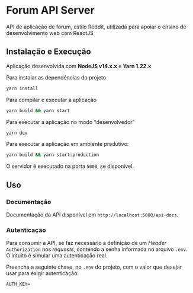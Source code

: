 # Forum API Server

API de aplicação de fórum, estilo Reddit, utilizada para apoiar o ensino de desenvolvimento web com ReactJS

## Instalação e Execução

Aplicação desenvolvida com **NodeJS v14.x.x** e **Yarn 1.22.x**

Para instalar as dependências do projeto

```sh
yarn install
```

Para compilar e executar a aplicação

```sh
yarn build && yarn start
```

Para executar a aplicação no modo "desenvolvedor"

```sh
yarn dev
```

Para executar a aplicação em ambiente produtivo:

```sh
yarn build && yarn start:production
```

O servidor é executado na porta `5000`, se disponível.

## Uso

### Documentação

Documentação da API disponível em `http://localhost:5000/api-docs`.

### Autenticação

Para consumir a API, se faz necessário a definição de um *Header* `Authorization` nos *requests*, contendo a senha informada no arquivo `.env`. O intuito é simular uma autenticação real.

Preencha a seguinte chave, no `.env` do projeto, com o valor que desejar usar para exigir autenticação:

```text
AUTH_KEY=
```
